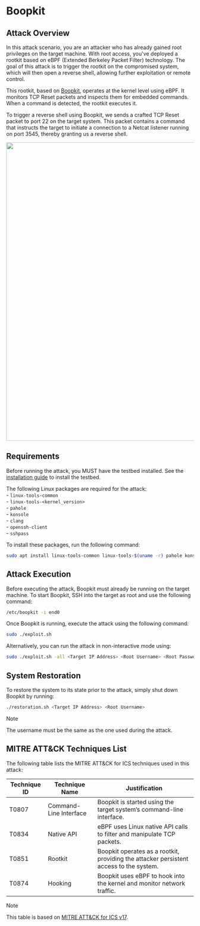 # Boopkit

## Attack Overview
In this attack scenario, you are an attacker who has already gained root privileges on the target machine. With root access, you've deployed a rootkit based on eBPF (Extended Berkeley Packet Filter) technology. The goal of this attack is to trigger the rootkit on the compromised system, which will then open a reverse shell, allowing further exploitation or remote control.

This rootkit, based on [Boopkit](https://github.com/krisnova/boopkit), operates at the kernel level using eBPF. It monitors TCP Reset packets and inspects them for embedded commands. When a command is detected, the rootkit executes it.

To trigger a reverse shell using Boopkit, we sends a crafted TCP Reset packet to port 22 on the target system. This packet contains a command that instructs the target to initiate a connection to a Netcat listener running on port 3545, thereby granting us a reverse shell.

<p align="center">
  <img src="https://user-images.githubusercontent.com/13757818/168698377-9c1125d6-698d-4009-a599-56b275b54764.jpeg" width="800"/>
</p>

## Requirements
Before running the attack, you MUST have the testbed installed.
See the [installation guide](../../embedded-device/README.md) to install the testbed.

The following Linux packages are required for the attack:  
    - `linux-tools-common`  
    - `linux-tools-<kernel_version>`  
    - `pahole`  
    - `konsole`  
    - `clang`  
    - `openssh-client`  
    - `sshpass`  

To install these packages, run the following command:
```bash
sudo apt install linux-tools-common linux-tools-$(uname -r) pahole konsole clang openssh-client sshpass git
```

## Attack Execution
Before executing the attack, Boopkit must already be running on the target machine. To start Boopkit, SSH into the target as root and use the following command:
 ```bash
/etc/boopkit -i end0 
```

Once Boopkit is running, execute the attack using the following command:
```bash
sudo ./exploit.sh 
```

Alternatively, you can run the attack in non-interactive mode using:
```bash
sudo ./exploit.sh -all <Target IP Address> <Root Username> <Root Password>
```

## System Restoration
To restore the system to its state prior to the attack, simply shut down Boopkit by running:
```bash
./restoration.sh <Target IP Address> <Root Username>
```
> [!NOTE]
> The username must be the same as the one used during the attack.

## MITRE ATT&CK Techniques List
The following table lists the MITRE ATT&CK for ICS techniques used in this attack:

| Technique ID | Technique Name           | Justification                            |
|--------------|--------------------------|------------------------------------------|
| T0807        | Command-Line Interface   |Boopkit is started using the target system’s command-line interface.   |
| T0834        | Native API               |eBPF uses Linux native API calls to filter and manipulate TCP packets. |
| T0851        | Rootkit                  |Boopkit operates as a rootkit, providing the attacker persistent access to the system.|  
| T0874        | Hooking                  |Boopkit uses eBPF to hook into the kernel and monitor network traffic.          |

> [!NOTE]
> This table is based on [MITRE ATT&CK for ICS v17](https://attack.mitre.org/versions/v17/matrices/ics/).




